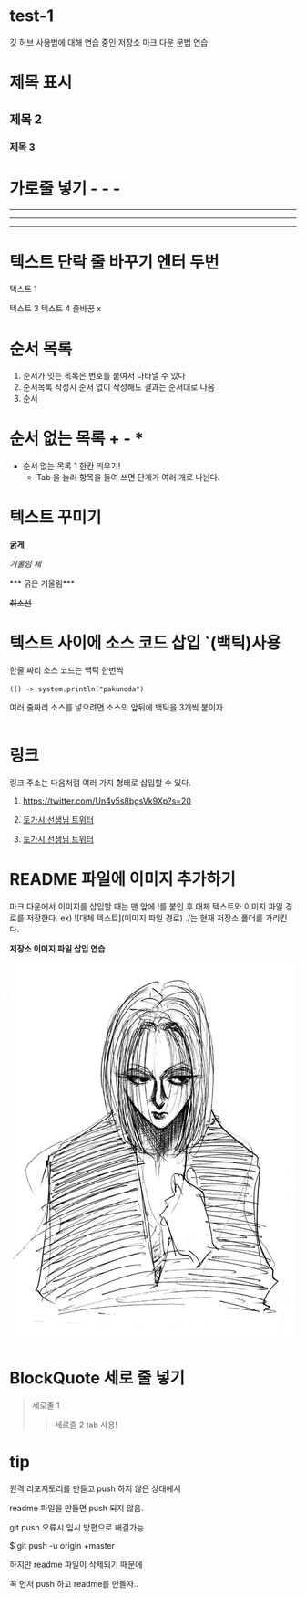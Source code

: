 # test-1
깃 허브 사용법에 대해 연습 중인 저장소
마크 다운 문법 연습

# 제목 표시 
## 제목 2
### 제목 3


# 가로줄 넣기 - - -
---
- - - -
* * *

# 텍스트 단락 줄 바꾸기 엔터 두번

텍스트 1

텍스트 3
텍스트 4 줄바꿈 x

# 순서 목록
1. 순서가 잇는 목록은 번호를 붙여서 나타낼 수 있다
2. 순서목록 작성시 순서 없이 작성해도 결과는 순서대로 나옴
3. 순서

# 순서 없는 목록 + - *
- 순서 없는 목록 1 한칸 띄우기!
  - Tab 을 눌러 항목을 들여 쓰면 단계가 여러 개로 나뉜다.

# 텍스트 꾸미기
**굵게**
 
*기울임 체*

*** 굵은 기울림***

~~취소선~~


# 텍스트 사이에 소스 코드 삽입 `(백틱)사용
한줄 짜리 소스 코드는 백틱 한번씩 

`(() -> system.println("pakunoda")`

여러 줄짜리 소스를 넣으려면 소스의 앞뒤에 백틱을 3개씩 붙이자
``` JAVA

```

# 링크
링크 주소는 다음처럼 여러 가지 형태로 삽입할 수 있다.

1. <https://twitter.com/Un4v5s8bgsVk9Xp?s=20>

2. [토가시 선생님 트위터](https://twitter.com/Un4v5s8bgsVk9Xp?s=20)

3. [토가시 선생님 트위터](https://twitter.com/Un4v5s8bgsVk9Xp?s=20, "클릭하면 토가시 센세 트위터로 이동")


# README 파일에 이미지 추가하기

마크 다운에서 이미지를 삽입할 때는 맨 앞에 !를 붙인 후 대체 텍스트와
이미지 파일 경로를 저장한다.
 ex) ![대체 텍스트](이미지 파일 경로)
                   ./는 현재 저장소 폴더를 가리킨다.
 
 **저장소 이미지 파일 삽입 연습**
 
 ![pakunoda](./pakunoda.png) 
 
 
 # BlockQuote 세로 줄 넣기
 > 세로줄 1
 >  > 세로줄 2 tab 사용!
 
 
 # tip
 원격 리포지토리를 만들고 push 하지 않은 상태에서

readme 파일을 만들면 push 되지 않음.

git push 오류시 임시 방편으로 해결가능

$ git push -u origin +master

하지만 readme 파일이 삭제되기 때문에

꼭 먼저 push 하고 readme를 만들자..
